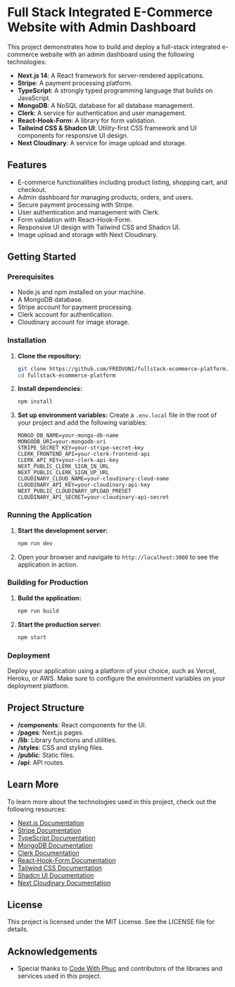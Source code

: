 # Full Stack Integrated E-Commerce Website with Admin Dashboard

This project demonstrates how to build and deploy a full-stack integrated e-commerce website with an admin dashboard using the following technologies:

- **Next.js 14**: A React framework for server-rendered applications.
- **Stripe**: A payment processing platform.
- **TypeScript**: A strongly typed programming language that builds on JavaScript.
- **MongoDB**: A NoSQL database for all database management.
- **Clerk**: A service for authentication and user management.
- **React-Hook-Form**: A library for form validation.
- **Tailwind CSS & Shadcn UI**: Utility-first CSS framework and UI components for responsive UI design.
- **Next Cloudinary**: A service for image upload and storage.

## Features

- E-commerce functionalities including product listing, shopping cart, and checkout.
- Admin dashboard for managing products, orders, and users.
- Secure payment processing with Stripe.
- User authentication and management with Clerk.
- Form validation with React-Hook-Form.
- Responsive UI design with Tailwind CSS and Shadcn UI.
- Image upload and storage with Next Cloudinary.

## Getting Started

### Prerequisites

- Node.js and npm installed on your machine.
- A MongoDB database.
- Stripe account for payment processing.
- Clerk account for authentication.
- Cloudinary account for image storage.

### Installation

1. **Clone the repository:**

   ```bash
   git clone https://github.com/FREDVUNI/fullstack-ecommerce-platform.git
   cd fullstack-ecommerce-platform
   ```

2. **Install dependencies:**

   ```bash
   npm install
   ```

3. **Set up environment variables:**
   Create a `.env.local` file in the root of your project and add the following variables:

   ```env
   MONGO_DB_NAME=your-mongo-db-name
   MONGODB_URI=your-mongodb-uri
   STRIPE_SECRET_KEY=your-stripe-secret-key
   CLERK_FRONTEND_API=your-clerk-frontend-api
   CLERK_API_KEY=your-clerk-api-key
   NEXT_PUBLIC_CLERK_SIGN_IN_URL
   NEXT_PUBLIC_CLERK_SIGN_UP_URL
   CLOUDINARY_CLOUD_NAME=your-cloudinary-cloud-name
   CLOUDINARY_API_KEY=your-cloudinary-api-key
   NEXT_PUBLIC_CLOUDINARY_UPLOAD_PRESET
   CLOUDINARY_API_SECRET=your-cloudinary-api-secret
   ```

### Running the Application

1. **Start the development server:**

   ```bash
   npm run dev
   ```

2. Open your browser and navigate to `http://localhost:3000` to see the application in action.

### Building for Production

1. **Build the application:**

   ```bash
   npm run build
   ```

2. **Start the production server:**

   ```bash
   npm start
   ```

### Deployment

Deploy your application using a platform of your choice, such as Vercel, Heroku, or AWS. Make sure to configure the environment variables on your deployment platform.

## Project Structure

- **/components**: React components for the UI.
- **/pages**: Next.js pages.
- **/lib**: Library functions and utilities.
- **/styles**: CSS and styling files.
- **/public**: Static files.
- **/api**: API routes.

## Learn More

To learn more about the technologies used in this project, check out the following resources:

- [Next.js Documentation](https://nextjs.org/docs)
- [Stripe Documentation](https://stripe.com/docs)
- [TypeScript Documentation](https://www.typescriptlang.org/docs/)
- [MongoDB Documentation](https://docs.mongodb.com/)
- [Clerk Documentation](https://docs.clerk.dev/)
- [React-Hook-Form Documentation](https://react-hook-form.com/get-started)
- [Tailwind CSS Documentation](https://tailwindcss.com/docs)
- [Shadcn UI Documentation](https://shadcn.dev/docs)
- [Next Cloudinary Documentation](https://cloudinary.com/documentation/next_integration)

## License

This project is licensed under the MIT License. See the LICENSE file for details.

## Acknowledgements

- Special thanks to [Code With Phuc](https://www.youtube.com/watch?v=SR4dFgdKUyI&t=661s) and contributors of the libraries and services used in this project.
